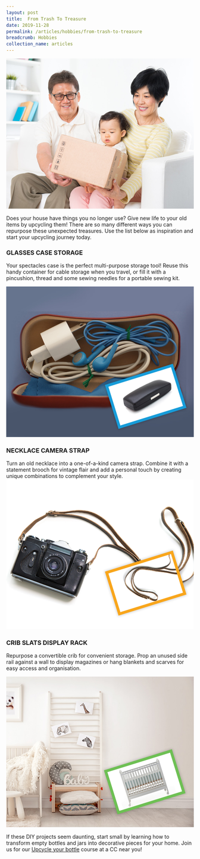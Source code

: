 ```yaml
---
layout: post
title:  From Trash To Treasure
date: 2019-11-28
permalink: /articles/hobbies/from-trash-to-treasure
breadcrumb: Hobbies
collection_name: articles
---
```

![From Trash To Treasure](/images/content-articles/hobbies/from-trash-to-treasure-img1.jpg)

Does your house have things you no longer use? Give new life to your old items by upcycling them! There are so many different ways you can repurpose these unexpected treasures. Use the list below as inspiration and start your upcycling journey today.

### GLASSES CASE STORAGE
Your spectacles case is the perfect multi-purpose storage tool! Reuse this handy container for cable storage when you travel, or fill it with a pincushion, thread and some sewing needles for a portable sewing kit. 

![From Trash To Treasure](/images/content-articles/hobbies/from-trash-to-treasure-img2.jpg)

### NECKLACE CAMERA STRAP 
Turn an old necklace into a one-of-a-kind camera strap. Combine it with a statement brooch for vintage flair and add a personal touch by creating unique combinations to complement your style.
![From Trash To Treasure](/images/content-articles/hobbies/from-trash-to-treasure-img3.jpg)

### CRIB SLATS DISPLAY RACK
Repurpose a convertible crib for convenient storage. Prop an unused side rail against a wall to display magazines or hang blankets and scarves for easy access and organisation.

 ![From Trash To Treasure](/images/content-articles/hobbies/from-trash-to-treasure-img4.jpg)

If these DIY projects seem daunting, start small by learning how to transform empty bottles and jars into decorative pieces for your home. Join us for our [Upcycle your bottle](../../course-directory/lifestyle-and-leisure/#upcycle-your-bottle) course at a CC near you!